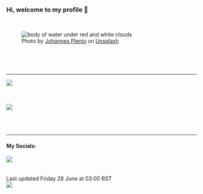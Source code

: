 <h3>Hi, welcome to my profile 👋</h3>

<br />
<figure>
  <img
    src="https://images.unsplash.com/photo-1493243350443-9e3048ce7288?crop=entropy&cs=tinysrgb&fit=max&fm=jpg&ixid=M3wyNzQ3MDB8MHwxfHJhbmRvbXx8fHx8fHx8fDE3MTk1MzY1MDN8&ixlib=rb-4.0.3&q=80&w=1080&auto=format"
    alt="body of water under red and white clouds" 
  />
  <figcaption>Photo by <a
    href="https://unsplash.com/@jplenio?utm_source=Profile%20readme&utm_medium=referral">Johannes Plenio</a> on <a
    href="https://unsplash.com/?utm_source=Profile%20readme&utm_medium=referral">Unsplash</a></figcaption>
</figure>




  <br /><br /><br />

<hr />
<img
  src="https://github-readme-stats.vercel.app/api?username=shanelucy&show_icons=true&theme=calm"
/>
<br /><br /><br />

<img 
  src="https://github-readme-stats.vercel.app/api/top-langs/?username=shanelucy&theme=calm"
/>
<br /><br /><br /><br />
<hr />
<h4>My Socials:</h4>
<a href="https://uk.linkedin.com/in/shane-lucy-4735b616a">
  <img
    src="https://img.shields.io/badge/linkedin%20-%230077B5.svg?&style=for-the-badge&logo=linkedin&logoColor=white"
  />
</a>
<br /><br /><br />
Last updated Friday 28 June at 03:00 BST
<br />
<img
  src="https://github.com/ShaneLucy/ShaneLucy/workflows/README%20build/badge.svg"
/>
